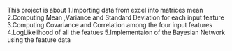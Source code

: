 This project is about 
1.Importing data from excel into matrices mean 
2.Computing Mean ,Variance and Standard Deviation for each input feature 
3.Computing Covariance and Correlation among the four input features 
4.LogLikelihood of all the featues 
5.Implementaion of the Bayesian Network  using the feature data 
